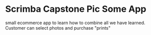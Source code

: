 # Scrimba Capstone Pic Some App

small ecommerce app to learn how to combine all we have learned.
Customer can select photos and purchase "prints"


